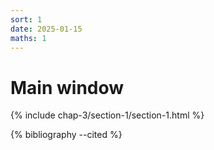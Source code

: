 ```yaml
---
sort: 1
date: 2025-01-15
maths: 1
---
```


# Main window

{% include chap-3/section-1/section-1.html %}

{% bibliography --cited %}
